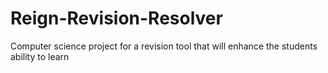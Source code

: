 # Reign-Revision-Resolver
Computer science project for a revision tool that will enhance the students ability to learn 
